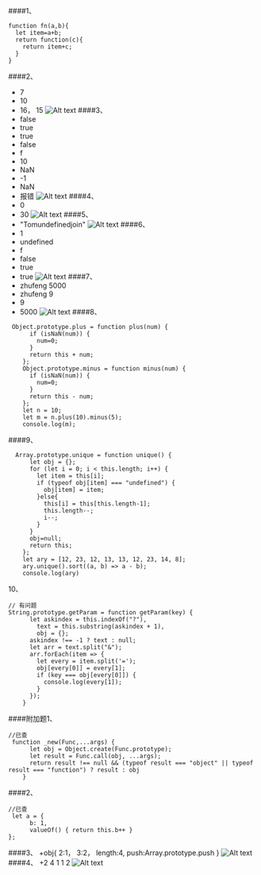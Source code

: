 ####1、
```
function fn(a,b){
  let item=a+b;
  return function(c){
    return item+c;
  }
}
```
####2、
+ 7
+ 10
+ 16， 15
![Alt text](./1585190573945.png)
####3、
+ false
+ true
+ true
+ false
+ f
+ 10
+ NaN
+ -1
+ NaN
+ 报错
![Alt text](./1585196457265.png)
####4、
+ 0
+ 30
![Alt text](./1585202014929.png)
####5、
+ "Tomundefinedjoin"
![Alt text](./1585204377821.png)
####6、
+ 1
+ undefined
+ f
+ false
+ true
+ true
![Alt text](./1585208022885.png)
####7、
+ zhufeng  5000
+ zhufeng   9
+ 9
+ 5000
![Alt text](./1585209884731.png)
####8、
```
 Object.prototype.plus = function plus(num) {
      if (isNaN(num)) {
        num=0;
      }
      return this + num;
    };
    Object.prototype.minus = function minus(num) {
      if (isNaN(num)) {
        num=0;
      }
      return this - num;
    };
    let n = 10;
    let m = n.plus(10).minus(5);
    console.log(m);
```
####9、
```
  Array.prototype.unique = function unique() {
      let obj = {};
      for (let i = 0; i < this.length; i++) {
        let item = this[i];
        if (typeof obj[item] === "undefined") {
          obj[item] = item;
        }else{
          this[i] = this[this.length-1];
          this.length--;
          i--;
        }
      }
      obj=null;
      return this;
    };
    let ary = [12, 23, 12, 13, 13, 12, 23, 14, 8];
    ary.unique().sort((a, b) => a - b);
    console.log(ary)
```
10、
```
// 有问题
String.prototype.getParam = function getParam(key) {
      let askindex = this.indexOf("?"),
        text = this.substring(askindex + 1),
        obj = {};
      askindex !== -1 ? text : null;
      let arr = text.split("&");
      arr.forEach(item => {
        let every = item.split('=');
        obj[every[0]] = every[1];
        if (key === obj[every[0]]) {
          console.log(every[1]);
        }
      });
    }
```
####附加题1、
```
//已查
 function _new(Func,...args) {
      let obj = Object.create(Func.prototype);
      let result = Func.call(obj, ...args);
      return result !== null && (typeof result === "object" || typeof result === "function") ? result : obj
    }
```
####2、
```
//已查
 let a = {
      b: 1,
      valueOf() { return this.b++ }
};
```
####3、
+obj{
	2:1，
	3:2，
	length:4,
	push:Array.prototype.push
}
![Alt text](./1585227372167.png)
####4、
+2 4 1 1 2 
![Alt text](./1585229013185.png)
